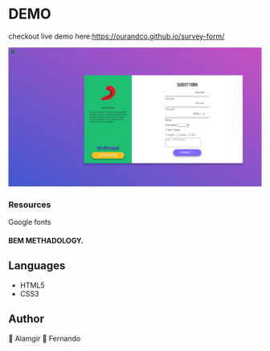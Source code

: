 
# DEMO
checkout live demo here:https://ourandco.github.io/survey-form/

![](img/shot.PNG)


### Resources
Google fonts<br/>

#### BEM METHADOLOGY.

## Languages
- HTML5
- CSS3


## Author
:bust_in_silhouette: Alamgir
:bust_in_silhouette: Fernando


